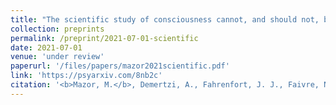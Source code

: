 ```yaml
---
title: "The scientific study of consciousness cannot, and should not, be morally neutral"
collection: preprints
permalink: /preprint/2021-07-01-scientific
date: 2021-07-01
venue: 'under review'
paperurl: '/files/papers/mazor2021scientific.pdf'
link: 'https://psyarxiv.com/8nb2c'
citation: '<b>Mazor, M.</b>, Demertzi, A., Fahrenfort, J. J., Faivre, N., Francken, J., Lamy, D., Moutoussis, M., Salomon, R., Soto, D., Stein, T., & Lubianker, N. (2021). The scientific study of consciousness cannot, and should not, be morally neutral. <i>PsyArXiv</i>'
---
```

